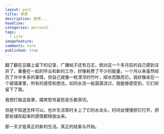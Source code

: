 ```yaml
---
layout: post  
title: 停滞  
description: 我想...      
headline: 
categories: personal  
tags: 
  - Life  
imagefeature:  
comments: ture  
published: true  
---
```



翻了翻在豆瓣上留下的记录，广播帖子还有日志，倒对这一个多月前的自己感到诧异了。重叠在一起的毕业和新的工作，好像耗费了不少的能量，一个月以来虽然经历了许许多多的事情，但自己就像一枚漂浮的竹叶，顺水而飘而已。我好像呆在一个玻璃罩里，所有的感受和想法，如同水流一般潺潺流过，我能够感受到，它们却留下了我。  

我想打破这层罩，嬉笑怒骂喜怒哀乐都真切。

但是不知道怎样可以。也许生活暂时关上了它的水龙头，时间会慢慢把它打开，把那些储存起来的感情都释放出来。  

那一天才是真正的新的生活。真正的结束与开始。  